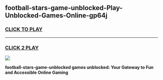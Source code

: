 
## football-stars-game-unblocked-Play-Unblocked-Games-Online-gp64j
<h3>
<a href="https://premium76.site?title=football-stars-game-unblocked&ref=25A">CLICK TO PLAY</a></h3>
<hr>

<h3>
<a href="https://premium76.site?title=football-stars-game-unblocked&ref=25A">CLICK 2 PLAY</a>
  
</h3>

<a href="https://premium76.site?title=football-stars-game-unblocked&ref=25A"><img src="https://clearcache.store/games.png"></a>


**football-stars-game-unblocked games unblocked: Your Gateway to Fun and Accessible Online Gaming**
